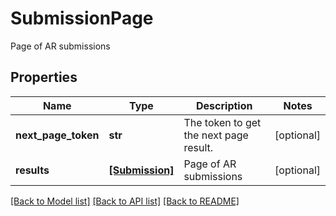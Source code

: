 # SubmissionPage

Page of AR submissions
## Properties
Name | Type | Description | Notes
------------ | ------------- | ------------- | -------------
**next_page_token** | **str** | The token to get the next page result. | [optional] 
**results** | [**[Submission]**](Submission.md) | Page of AR submissions | [optional] 

[[Back to Model list]](../README.md#documentation-for-models) [[Back to API list]](../README.md#documentation-for-api-endpoints) [[Back to README]](../README.md)


